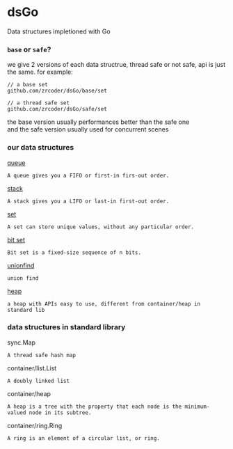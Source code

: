 # dsGo
Data structures impletioned with Go
### `base` or `safe`?
we give 2 versions of each data structrue, thread safe or not safe, api is just the same. for example:
```
// a base set
github.com/zrcoder/dsGo/base/set

// a thread safe set
github.com/zrcoder/dsGo/safe/set
```
the base version usually performances better than the safe one <br>
and the safe version usually used for concurrent scenes
### our data structures
[queue](base/queue)
```text
A queue gives you a FIFO or first-in firs-out order.
```
[stack](base/stack)
```text
A stack gives you a LIFO or last-in first-out order.
```
[set](base/set)
```text
A set can store unique values, without any particular order.
```
[bit set](base/bitset)
```text
Bit set is a fixed-size sequence of n bits.
```
[unionfind](base/unionfind)
```text
union find
```
[heap](base/heap)
```text
a heap with APIs easy to use, different from container/heap in standard lib
```
### data structures in standard library
sync.Map
```
A thread safe hash map
```
container/list.List
```
A doubly linked list
```
container/heap
```
A heap is a tree with the property that each node is the minimum-valued node in its subtree.
```
container/ring.Ring
```
A ring is an element of a circular list, or ring.
```

